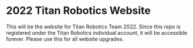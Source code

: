 2022 Titan Robotics Website
============

This will be the website for Titan Robotics Team 2022. Since this repo is registered under the Titan Robotics individual
account, it will be accessible forever. Please use this for all website upgrades.
